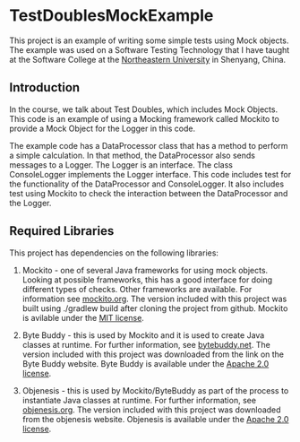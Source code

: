 # TestDoublesMockExample 
This project is an example of writing some simple tests using Mock objects. The example was used on a Software Testing Technology that I have taught at the Software College at the [Northeastern University](http://www.neu.edu.cn/) in Shenyang, China. 

## Introduction 
In the course, we talk about Test Doubles, which includes Mock Objects. This code is an example of using a Mocking framework called Mockito to provide a Mock Object for the Logger in this code. 

The example code has a DataProcessor class that has a method to perform a simple calculation. In that method, the DataProcessor also sends messages to a Logger. The Logger is an interface. The class ConsoleLogger implements the Logger interface. This code includes test for the functionality of the DataProcessor and ConsoleLogger. It also includes test using Mockito to check the interaction between the DataProcessor and the Logger. 

## Required Libraries 
This project has dependencies on the following libraries: 

1. Mockito - one of several Java frameworks for using mock objects. Looking at possible frameworks, this has a good interface for doing different types of checks. Other frameworks are available. For information see [mockito.org](http://mockito.org/).  The version included with this project was built using ./gradlew build after cloning the project from github. Mockito is avilable under the [MIT license](http://mit-license.org/). 

2. Byte Buddy - this is used by Mockito and it is used to create Java classes at runtime. For further information, see [bytebuddy.net](http://bytebuddy.net/). The version included with this project was downloaded from the link on the Byte Buddy website. Byte Buddy is available under the [Apache 2.0 license](http://www.apache.org/licenses/LICENSE-2.0.html).

3. Objenesis - this is used by Mockito/ByteBuddy as part of the process to instantiate Java classes at runtime. For further information, see [objenesis.org](http://objenesis.org/). The version included with this project was downloaded from the objenesis website. Objenesis is available under the [Apache 2.0 license](http://www.apache.org/licenses/LICENSE-2.0.html).




 

